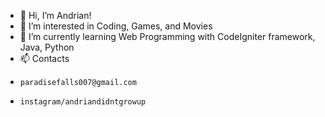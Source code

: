 - 👋 Hi, I’m Andrian!
- 👀 I’m interested in Coding, Games, and Movies
- 🌱 I’m currently learning Web Programming with CodeIgniter framework, Java, Python 
- 📫 Contacts
-     paradisefalls007@gmail.com
-     instagram/andriandidntgrowup

<!---
333ternal/333ternal is a ✨ special ✨ repository because its `README.md` (this file) appears on your GitHub profile.
You can click the Preview link to take a look at your changes.
--->
